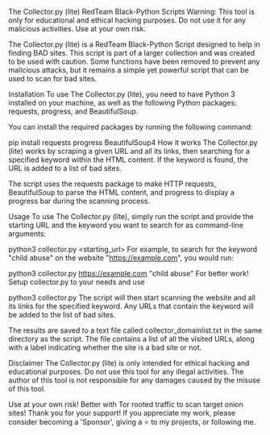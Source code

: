 The Collector.py (lite)
RedTeam Black-Python Scripts
Warning: This tool is only for educational and ethical hacking purposes. Do not use it for any malicious activities. Use at your own risk.

The Collector.py (lite) is a RedTeam Black-Python Script designed to help in finding BAD sites. This script is part of a larger collection and was created to be used with caution. Some functions have been removed to prevent any malicious attacks, but it remains a simple yet powerful script that can be used to scan for bad sites.

Installation
To use The Collector.py (lite), you need to have Python 3 installed on your machine, as well as the following Python packages: requests, progress, and BeautifulSoup.

You can install the required packages by running the following command:

pip install requests progress BeautifulSoup4
How it works
The Collector.py (lite) works by scraping a given URL and all its links, then searching for a specified keyword within the HTML content. If the keyword is found, the URL is added to a list of bad sites.

The script uses the requests package to make HTTP requests, BeautifulSoup to parse the HTML content, and progress to display a progress bar during the scanning process.

Usage
To use The Collector.py (lite), simply run the script and provide the starting URL and the keyword you want to search for as command-line arguments:

python3 collector.py <starting_url> <keyword>
For example, to search for the keyword "child abuse" on the website "https://example.com", you would run:

python3 collector.py https://example.com "child abuse"
For better work! Setup collector.py to your needs and use

python3 collector.py
The script will then start scanning the website and all its links for the specified keyword. Any URLs that contain the keyword will be added to the list of bad sites.

The results are saved to a text file called collector_domainlist.txt in the same directory as the script. The file contains a list of all the visited URLs, along with a label indicating whether the site is a bad site or not.

Disclaimer
The Collector.py (lite) is only intended for ethical hacking and educational purposes. Do not use this tool for any illegal activities. The author of this tool is not responsible for any damages caused by the misuse of this tool.

Use at your own risk! Better with Tor rooted traffic to scan target onion sites!
Thank you for your support!
If you appreciate my work, please consider becoming a 'Sponsor', giving a ⭐ to my projects, or following me.
